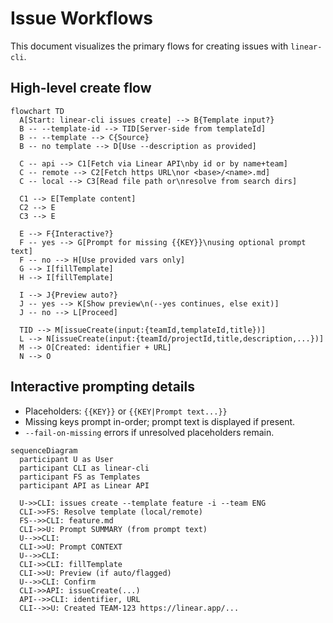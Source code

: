 # Issue Workflows

This document visualizes the primary flows for creating issues with `linear-cli`.

## High-level create flow
```mermaid
flowchart TD
  A[Start: linear-cli issues create] --> B{Template input?}
  B -- --template-id --> TID[Server-side from templateId]
  B -- --template --> C{Source}
  B -- no template --> D[Use --description as provided]

  C -- api --> C1[Fetch via Linear API\nby id or by name+team]
  C -- remote --> C2[Fetch https URL\nor <base>/<name>.md]
  C -- local --> C3[Read file path or\nresolve from search dirs]

  C1 --> E[Template content]
  C2 --> E
  C3 --> E

  E --> F{Interactive?}
  F -- yes --> G[Prompt for missing {{KEY}}\nusing optional prompt text]
  F -- no --> H[Use provided vars only]
  G --> I[fillTemplate]
  H --> I[fillTemplate]

  I --> J{Preview auto?}
  J -- yes --> K[Show preview\n(--yes continues, else exit)]
  J -- no --> L[Proceed]

  TID --> M[issueCreate(input:{teamId,templateId,title})]
  L --> N[issueCreate(input:{teamId/projectId,title,description,...})]
  M --> O[Created: identifier + URL]
  N --> O
```

## Interactive prompting details
- Placeholders: `{{KEY}}` or `{{KEY|Prompt text...}}`
- Missing keys prompt in-order; prompt text is displayed if present.
- `--fail-on-missing` errors if unresolved placeholders remain.

```mermaid
sequenceDiagram
  participant U as User
  participant CLI as linear-cli
  participant FS as Templates
  participant API as Linear API

  U->>CLI: issues create --template feature -i --team ENG
  CLI->>FS: Resolve template (local/remote)
  FS-->>CLI: feature.md
  CLI->>U: Prompt SUMMARY (from prompt text)
  U-->>CLI: 
  CLI->>U: Prompt CONTEXT
  U-->>CLI:
  CLI->>CLI: fillTemplate
  CLI->>U: Preview (if auto/flagged)
  U-->>CLI: Confirm
  CLI->>API: issueCreate(...)
  API-->>CLI: identifier, URL
  CLI-->>U: Created TEAM-123 https://linear.app/... 
```
